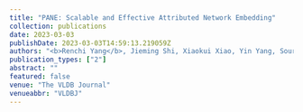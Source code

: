 ```yaml
---
title: "PANE: Scalable and Effective Attributed Network Embedding"
collection: publications
date: 2023-03-03
publishDate: 2023-03-03T14:59:13.219059Z
authors: "<b>Renchi Yang</b>, Jieming Shi, Xiaokui Xiao, Yin Yang, Sourav Bhowmick, Juncheng Liu"
publication_types: ["2"]
abstract: ""
featured: false
venue: "The VLDB Journal"
venueabbr: "VLDBJ"
---
```

